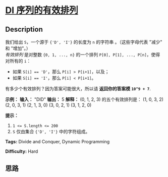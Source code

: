 # [DI 序列的有效排列][title]

## Description

我们给出 `S`，一个源于 `{'D', 'I'}` 的长度为 `n` 的字符串 。（这些字母代表 "减少" 和 "增加"。）  
_有效排列_  是对整数 `{0, 1, ..., n}` 的一个排列 `P[0], P[1], ..., P[n]`，使得对所有的 `i`：

  * 如果 `S[i] == 'D'`，那么 `P[i] > P[i+1]`，以及；
  * 如果 `S[i] == 'I'`，那么 `P[i] < P[i+1]`。

有多少个有效排列？因为答案可能很大，所以请 **返回你的答案模** **`10^9 + 7`**.



**示例：**
            **输入：** "DID"    **输出：** 5    **解释：**    (0, 1, 2, 3) 的五个有效排列是：    (1, 0, 3, 2)    (2, 0, 3, 1)    (2, 1, 3, 0)    (3, 0, 2, 1)    (3, 1, 2, 0)    



**提示：**

  1. `1 <= S.length <= 200`
  2. `S` 仅由集合 `{'D', 'I'}` 中的字符组成。




**Tags:** Divide and Conquer, Dynamic Programming

**Difficulty:** Hard

## 思路

[title]: https://leetcode-cn.com/problems/valid-permutations-for-di-sequence
